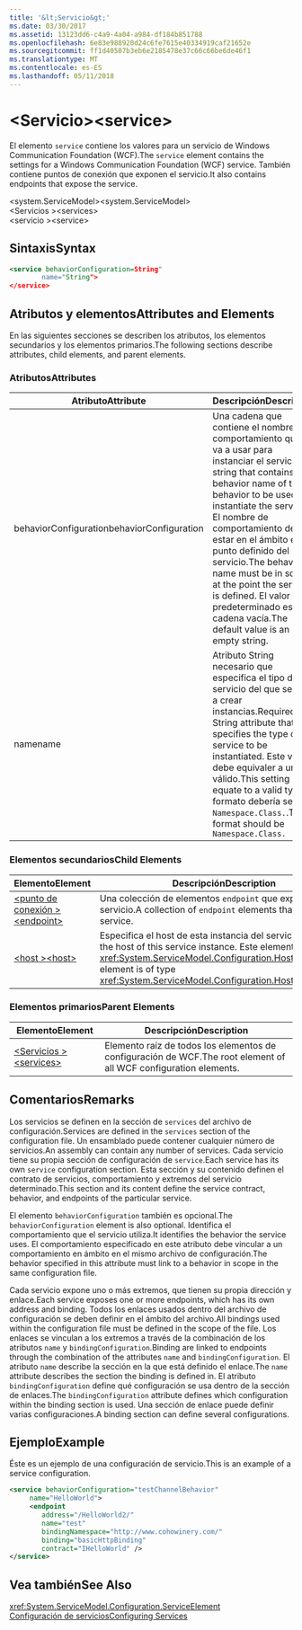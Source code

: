 ```yaml
---
title: '&lt;Servicio&gt;'
ms.date: 03/30/2017
ms.assetid: 13123dd6-c4a9-4a04-a984-df184b851788
ms.openlocfilehash: 6e83e988920d24c6fe7615e40334919caf21652e
ms.sourcegitcommit: ff1d40507b3eb6e2185478e37c66c66be6de46f1
ms.translationtype: MT
ms.contentlocale: es-ES
ms.lasthandoff: 05/11/2018
---
```

# <a name="ltservicegt"></a><span data-ttu-id="11b6a-102">&lt;Servicio&gt;</span><span class="sxs-lookup"><span data-stu-id="11b6a-102">&lt;service&gt;</span></span>
<span data-ttu-id="11b6a-103">El elemento `service` contiene los valores para un servicio de Windows Communication Foundation (WCF).</span><span class="sxs-lookup"><span data-stu-id="11b6a-103">The `service` element contains the settings for a Windows Communication Foundation (WCF) service.</span></span> <span data-ttu-id="11b6a-104">También contiene puntos de conexión que exponen el servicio.</span><span class="sxs-lookup"><span data-stu-id="11b6a-104">It also contains endpoints that expose the service.</span></span>  
  
 <span data-ttu-id="11b6a-105">\<system.ServiceModel></span><span class="sxs-lookup"><span data-stu-id="11b6a-105">\<system.ServiceModel></span></span>  
<span data-ttu-id="11b6a-106">\<Servicios ></span><span class="sxs-lookup"><span data-stu-id="11b6a-106">\<services></span></span>  
<span data-ttu-id="11b6a-107">\<servicio ></span><span class="sxs-lookup"><span data-stu-id="11b6a-107">\<service></span></span>  
  
## <a name="syntax"></a><span data-ttu-id="11b6a-108">Sintaxis</span><span class="sxs-lookup"><span data-stu-id="11b6a-108">Syntax</span></span>  
  
```xml  
<service behaviorConfiguration=String"  
        name="String">  
</service>  
```  
  
## <a name="attributes-and-elements"></a><span data-ttu-id="11b6a-109">Atributos y elementos</span><span class="sxs-lookup"><span data-stu-id="11b6a-109">Attributes and Elements</span></span>  
 <span data-ttu-id="11b6a-110">En las siguientes secciones se describen los atributos, los elementos secundarios y los elementos primarios.</span><span class="sxs-lookup"><span data-stu-id="11b6a-110">The following sections describe attributes, child elements, and parent elements.</span></span>  
  
### <a name="attributes"></a><span data-ttu-id="11b6a-111">Atributos</span><span class="sxs-lookup"><span data-stu-id="11b6a-111">Attributes</span></span>  
  
|<span data-ttu-id="11b6a-112">Atributo</span><span class="sxs-lookup"><span data-stu-id="11b6a-112">Attribute</span></span>|<span data-ttu-id="11b6a-113">Descripción</span><span class="sxs-lookup"><span data-stu-id="11b6a-113">Description</span></span>|  
|---------------|-----------------|  
|<span data-ttu-id="11b6a-114">behaviorConfiguration</span><span class="sxs-lookup"><span data-stu-id="11b6a-114">behaviorConfiguration</span></span>|<span data-ttu-id="11b6a-115">Una cadena que contiene el nombre de comportamiento que se va a usar para instanciar el servicio.</span><span class="sxs-lookup"><span data-stu-id="11b6a-115">A string that contains the behavior name of the behavior to be used to instantiate the service.</span></span> <span data-ttu-id="11b6a-116">El nombre de comportamiento debe estar en el ámbito en el punto definido del servicio.</span><span class="sxs-lookup"><span data-stu-id="11b6a-116">The behavior name must be in scope at the point the service is defined.</span></span> <span data-ttu-id="11b6a-117">El valor predeterminado es una cadena vacía.</span><span class="sxs-lookup"><span data-stu-id="11b6a-117">The default value is an empty string.</span></span>|  
|<span data-ttu-id="11b6a-118">name</span><span class="sxs-lookup"><span data-stu-id="11b6a-118">name</span></span>|<span data-ttu-id="11b6a-119">Atributo String necesario que especifica el tipo del servicio del que se van a crear instancias.</span><span class="sxs-lookup"><span data-stu-id="11b6a-119">Required String attribute that specifies the type of the service to be instantiated.</span></span> <span data-ttu-id="11b6a-120">Este valor debe equivaler a un tipo válido.</span><span class="sxs-lookup"><span data-stu-id="11b6a-120">This setting must equate to a valid type.</span></span> <span data-ttu-id="11b6a-121">El formato debería ser `Namespace.Class.`.</span><span class="sxs-lookup"><span data-stu-id="11b6a-121">The format should be `Namespace.Class.`</span></span>|  
  
### <a name="child-elements"></a><span data-ttu-id="11b6a-122">Elementos secundarios</span><span class="sxs-lookup"><span data-stu-id="11b6a-122">Child Elements</span></span>  
  
|<span data-ttu-id="11b6a-123">Elemento</span><span class="sxs-lookup"><span data-stu-id="11b6a-123">Element</span></span>|<span data-ttu-id="11b6a-124">Descripción</span><span class="sxs-lookup"><span data-stu-id="11b6a-124">Description</span></span>|  
|-------------|-----------------|  
|[<span data-ttu-id="11b6a-125">\<punto de conexión ></span><span class="sxs-lookup"><span data-stu-id="11b6a-125">\<endpoint></span></span>](../../../../../docs/framework/configure-apps/file-schema/wcf/endpoint-element.md)|<span data-ttu-id="11b6a-126">Una colección de elementos `endpoint` que exponen este servicio.</span><span class="sxs-lookup"><span data-stu-id="11b6a-126">A collection of `endpoint` elements that expose this service.</span></span>|  
|[<span data-ttu-id="11b6a-127">\<host ></span><span class="sxs-lookup"><span data-stu-id="11b6a-127">\<host></span></span>](../../../../../docs/framework/configure-apps/file-schema/wcf/host.md)|<span data-ttu-id="11b6a-128">Especifica el host de esta instancia del servicio.</span><span class="sxs-lookup"><span data-stu-id="11b6a-128">Specifies the host of this service instance.</span></span> <span data-ttu-id="11b6a-129">Este elemento es del tipo <xref:System.ServiceModel.Configuration.HostElement>.</span><span class="sxs-lookup"><span data-stu-id="11b6a-129">This element is of type <xref:System.ServiceModel.Configuration.HostElement>.</span></span>|  
  
### <a name="parent-elements"></a><span data-ttu-id="11b6a-130">Elementos primarios</span><span class="sxs-lookup"><span data-stu-id="11b6a-130">Parent Elements</span></span>  
  
|<span data-ttu-id="11b6a-131">Elemento</span><span class="sxs-lookup"><span data-stu-id="11b6a-131">Element</span></span>|<span data-ttu-id="11b6a-132">Descripción</span><span class="sxs-lookup"><span data-stu-id="11b6a-132">Description</span></span>|  
|-------------|-----------------|  
|[<span data-ttu-id="11b6a-133">\<Servicios ></span><span class="sxs-lookup"><span data-stu-id="11b6a-133">\<services></span></span>](../../../../../docs/framework/configure-apps/file-schema/wcf/services.md)|<span data-ttu-id="11b6a-134">Elemento raíz de todos los elementos de configuración de WCF.</span><span class="sxs-lookup"><span data-stu-id="11b6a-134">The root element of all WCF configuration elements.</span></span>|  
  
## <a name="remarks"></a><span data-ttu-id="11b6a-135">Comentarios</span><span class="sxs-lookup"><span data-stu-id="11b6a-135">Remarks</span></span>  
 <span data-ttu-id="11b6a-136">Los servicios se definen en la sección de `services` del archivo de configuración.</span><span class="sxs-lookup"><span data-stu-id="11b6a-136">Services are defined in the `services` section of the configuration file.</span></span> <span data-ttu-id="11b6a-137">Un ensamblado puede contener cualquier número de servicios.</span><span class="sxs-lookup"><span data-stu-id="11b6a-137">An assembly can contain any number of services.</span></span> <span data-ttu-id="11b6a-138">Cada servicio tiene su propia sección de configuración de `service`.</span><span class="sxs-lookup"><span data-stu-id="11b6a-138">Each service has its own `service` configuration section.</span></span> <span data-ttu-id="11b6a-139">Esta sección y su contenido definen el contrato de servicios, comportamiento y extremos del servicio determinado.</span><span class="sxs-lookup"><span data-stu-id="11b6a-139">This section and its content define the service contract, behavior, and endpoints of the particular service.</span></span>  
  
 <span data-ttu-id="11b6a-140">El elemento `behaviorConfiguration` también es opcional.</span><span class="sxs-lookup"><span data-stu-id="11b6a-140">The `behaviorConfiguration` element is also optional.</span></span> <span data-ttu-id="11b6a-141">Identifica el comportamiento que el servicio utiliza.</span><span class="sxs-lookup"><span data-stu-id="11b6a-141">It identifies the behavior the service uses.</span></span> <span data-ttu-id="11b6a-142">El comportamiento especificado en este atributo debe vincular a un comportamiento en ámbito en el mismo archivo de configuración.</span><span class="sxs-lookup"><span data-stu-id="11b6a-142">The behavior specified in this attribute must link to a behavior in scope in the same configuration file.</span></span>  
  
 <span data-ttu-id="11b6a-143">Cada servicio expone uno o más extremos, que tienen su propia dirección y enlace.</span><span class="sxs-lookup"><span data-stu-id="11b6a-143">Each service exposes one or more endpoints, which has its own address and binding.</span></span> <span data-ttu-id="11b6a-144">Todos los enlaces usados dentro del archivo de configuración se deben definir en el ámbito del archivo.</span><span class="sxs-lookup"><span data-stu-id="11b6a-144">All bindings used within the configuration file must be defined in the scope of the file.</span></span> <span data-ttu-id="11b6a-145">Los enlaces se vinculan a los extremos a través de la combinación de los atributos `name` y `bindingConfiguration`.</span><span class="sxs-lookup"><span data-stu-id="11b6a-145">Binding are linked to endpoints through the combination of the attributes `name` and `bindingConfiguration`.</span></span> <span data-ttu-id="11b6a-146">El atributo `name` describe la sección en la que está definido el enlace.</span><span class="sxs-lookup"><span data-stu-id="11b6a-146">The `name` attribute describes the section the binding is defined in.</span></span> <span data-ttu-id="11b6a-147">El atributo `bindingConfiguration` define qué configuración se usa dentro de la sección de enlaces.</span><span class="sxs-lookup"><span data-stu-id="11b6a-147">The `bindingConfiguration` attribute defines which configuration within the binding section is used.</span></span> <span data-ttu-id="11b6a-148">Una sección de enlace puede definir varias configuraciones.</span><span class="sxs-lookup"><span data-stu-id="11b6a-148">A binding section can define several configurations.</span></span>  
  
## <a name="example"></a><span data-ttu-id="11b6a-149">Ejemplo</span><span class="sxs-lookup"><span data-stu-id="11b6a-149">Example</span></span>  
 <span data-ttu-id="11b6a-150">Éste es un ejemplo de una configuración de servicio.</span><span class="sxs-lookup"><span data-stu-id="11b6a-150">This is an example of a service configuration.</span></span>  
  
```xml  
<service behaviorConfiguration="testChannelBehavior"   
     name="HelloWorld">  
     <endpoint   
        address="/HelloWorld2/"  
        name="test"  
        bindingNamespace="http://www.cohowinery.com/"  
        binding="basicHttpBinding"  
        contract="IHelloWorld" />  
</service>  
```  
  
## <a name="see-also"></a><span data-ttu-id="11b6a-151">Vea también</span><span class="sxs-lookup"><span data-stu-id="11b6a-151">See Also</span></span>  
 <xref:System.ServiceModel.Configuration.ServiceElement>  
 [<span data-ttu-id="11b6a-152">Configuración de servicios</span><span class="sxs-lookup"><span data-stu-id="11b6a-152">Configuring Services</span></span>](../../../../../docs/framework/wcf/configuring-services.md)
